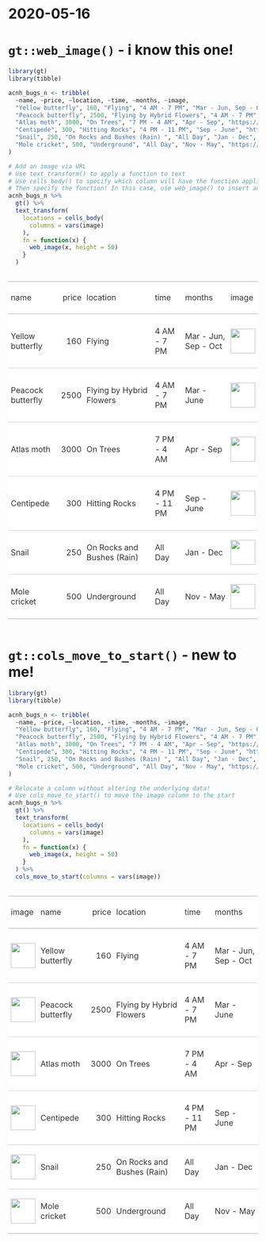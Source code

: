2020-05-16
================

# `gt::web_image()` - i know this one\!

``` r
library(gt)
library(tibble)

acnh_bugs_n <- tribble(
  ~name, ~price, ~location, ~time, ~months, ~image,
  "Yellow butterfly", 160, "Flying", "4 AM - 7 PM", "Mar - Jun, Sep - Oct", "https://vignette.wikia.nocookie.net/animalcrossing/images/f/fa/NH-Icon-yellowbutterfly.png",
  "Peacock butterfly", 2500, "Flying by Hybrid Flowers", "4 AM - 7 PM", "Mar - June", "https://vignette.wikia.nocookie.net/animalcrossing/images/8/8f/NH-Icon-peacockbutterfly.png",
  "Atlas moth", 3000, "On Trees", "7 PM - 4 AM", "Apr - Sep", "https://vignette.wikia.nocookie.net/animalcrossing/images/6/6a/NH-Icon-atlasmoth.png",
  "Centipede", 300, "Hitting Rocks", "4 PM - 11 PM", "Sep - June", "https://vignette.wikia.nocookie.net/animalcrossing/images/0/00/NH-Icon-molecricket.png",
  "Snail", 250, "On Rocks and Bushes (Rain) ", "All Day", "Jan - Dec", "https://vignette.wikia.nocookie.net/animalcrossing/images/b/b1/NH-Icon-snail.png",
  "Mole cricket", 500, "Underground", "All Day", "Nov - May", "https://vignette.wikia.nocookie.net/animalcrossing/images/3/30/NH-Icon-centipede.png"
)

# Add an image via URL
# Use text_transform() to apply a function to text
# Use cells_body() to specify which column will have the function applied
# Then specify the function! In this case, use web_image() to insert an image from a URL
acnh_bugs_n %>%
  gt() %>%
  text_transform(
    locations = cells_body(
      columns = vars(image)
    ),
    fn = function(x) {
      web_image(x, height = 50)
    }
  )
```

<!--html_preserve-->

<style>html {
  font-family: -apple-system, BlinkMacSystemFont, 'Segoe UI', Roboto, Oxygen, Ubuntu, Cantarell, 'Helvetica Neue', 'Fira Sans', 'Droid Sans', Arial, sans-serif;
}

#lazjjfhpyj .gt_table {
  display: table;
  border-collapse: collapse;
  margin-left: auto;
  margin-right: auto;
  color: #333333;
  font-size: 16px;
  background-color: #FFFFFF;
  width: auto;
  border-top-style: solid;
  border-top-width: 2px;
  border-top-color: #A8A8A8;
  border-right-style: none;
  border-right-width: 2px;
  border-right-color: #D3D3D3;
  border-bottom-style: solid;
  border-bottom-width: 2px;
  border-bottom-color: #A8A8A8;
  border-left-style: none;
  border-left-width: 2px;
  border-left-color: #D3D3D3;
}

#lazjjfhpyj .gt_heading {
  background-color: #FFFFFF;
  text-align: center;
  border-bottom-color: #FFFFFF;
  border-left-style: none;
  border-left-width: 1px;
  border-left-color: #D3D3D3;
  border-right-style: none;
  border-right-width: 1px;
  border-right-color: #D3D3D3;
}

#lazjjfhpyj .gt_title {
  color: #333333;
  font-size: 125%;
  font-weight: initial;
  padding-top: 4px;
  padding-bottom: 4px;
  border-bottom-color: #FFFFFF;
  border-bottom-width: 0;
}

#lazjjfhpyj .gt_subtitle {
  color: #333333;
  font-size: 85%;
  font-weight: initial;
  padding-top: 0;
  padding-bottom: 4px;
  border-top-color: #FFFFFF;
  border-top-width: 0;
}

#lazjjfhpyj .gt_bottom_border {
  border-bottom-style: solid;
  border-bottom-width: 2px;
  border-bottom-color: #D3D3D3;
}

#lazjjfhpyj .gt_col_headings {
  border-top-style: solid;
  border-top-width: 2px;
  border-top-color: #D3D3D3;
  border-bottom-style: solid;
  border-bottom-width: 2px;
  border-bottom-color: #D3D3D3;
  border-left-style: none;
  border-left-width: 1px;
  border-left-color: #D3D3D3;
  border-right-style: none;
  border-right-width: 1px;
  border-right-color: #D3D3D3;
}

#lazjjfhpyj .gt_col_heading {
  color: #333333;
  background-color: #FFFFFF;
  font-size: 100%;
  font-weight: normal;
  text-transform: inherit;
  border-left-style: none;
  border-left-width: 1px;
  border-left-color: #D3D3D3;
  border-right-style: none;
  border-right-width: 1px;
  border-right-color: #D3D3D3;
  vertical-align: bottom;
  padding-top: 5px;
  padding-bottom: 6px;
  padding-left: 5px;
  padding-right: 5px;
  overflow-x: hidden;
}

#lazjjfhpyj .gt_column_spanner_outer {
  color: #333333;
  background-color: #FFFFFF;
  font-size: 100%;
  font-weight: normal;
  text-transform: inherit;
  padding-top: 0;
  padding-bottom: 0;
  padding-left: 4px;
  padding-right: 4px;
}

#lazjjfhpyj .gt_column_spanner_outer:first-child {
  padding-left: 0;
}

#lazjjfhpyj .gt_column_spanner_outer:last-child {
  padding-right: 0;
}

#lazjjfhpyj .gt_column_spanner {
  border-bottom-style: solid;
  border-bottom-width: 2px;
  border-bottom-color: #D3D3D3;
  vertical-align: bottom;
  padding-top: 5px;
  padding-bottom: 6px;
  overflow-x: hidden;
  display: inline-block;
  width: 100%;
}

#lazjjfhpyj .gt_group_heading {
  padding: 8px;
  color: #333333;
  background-color: #FFFFFF;
  font-size: 100%;
  font-weight: initial;
  text-transform: inherit;
  border-top-style: solid;
  border-top-width: 2px;
  border-top-color: #D3D3D3;
  border-bottom-style: solid;
  border-bottom-width: 2px;
  border-bottom-color: #D3D3D3;
  border-left-style: none;
  border-left-width: 1px;
  border-left-color: #D3D3D3;
  border-right-style: none;
  border-right-width: 1px;
  border-right-color: #D3D3D3;
  vertical-align: middle;
}

#lazjjfhpyj .gt_empty_group_heading {
  padding: 0.5px;
  color: #333333;
  background-color: #FFFFFF;
  font-size: 100%;
  font-weight: initial;
  border-top-style: solid;
  border-top-width: 2px;
  border-top-color: #D3D3D3;
  border-bottom-style: solid;
  border-bottom-width: 2px;
  border-bottom-color: #D3D3D3;
  vertical-align: middle;
}

#lazjjfhpyj .gt_striped {
  background-color: rgba(128, 128, 128, 0.05);
}

#lazjjfhpyj .gt_from_md > :first-child {
  margin-top: 0;
}

#lazjjfhpyj .gt_from_md > :last-child {
  margin-bottom: 0;
}

#lazjjfhpyj .gt_row {
  padding-top: 8px;
  padding-bottom: 8px;
  padding-left: 5px;
  padding-right: 5px;
  margin: 10px;
  border-top-style: solid;
  border-top-width: 1px;
  border-top-color: #D3D3D3;
  border-left-style: none;
  border-left-width: 1px;
  border-left-color: #D3D3D3;
  border-right-style: none;
  border-right-width: 1px;
  border-right-color: #D3D3D3;
  vertical-align: middle;
  overflow-x: hidden;
}

#lazjjfhpyj .gt_stub {
  color: #333333;
  background-color: #FFFFFF;
  font-size: 100%;
  font-weight: initial;
  text-transform: inherit;
  border-right-style: solid;
  border-right-width: 2px;
  border-right-color: #D3D3D3;
  padding-left: 12px;
}

#lazjjfhpyj .gt_summary_row {
  color: #333333;
  background-color: #FFFFFF;
  text-transform: inherit;
  padding-top: 8px;
  padding-bottom: 8px;
  padding-left: 5px;
  padding-right: 5px;
}

#lazjjfhpyj .gt_first_summary_row {
  padding-top: 8px;
  padding-bottom: 8px;
  padding-left: 5px;
  padding-right: 5px;
  border-top-style: solid;
  border-top-width: 2px;
  border-top-color: #D3D3D3;
}

#lazjjfhpyj .gt_grand_summary_row {
  color: #333333;
  background-color: #FFFFFF;
  text-transform: inherit;
  padding-top: 8px;
  padding-bottom: 8px;
  padding-left: 5px;
  padding-right: 5px;
}

#lazjjfhpyj .gt_first_grand_summary_row {
  padding-top: 8px;
  padding-bottom: 8px;
  padding-left: 5px;
  padding-right: 5px;
  border-top-style: double;
  border-top-width: 6px;
  border-top-color: #D3D3D3;
}

#lazjjfhpyj .gt_table_body {
  border-top-style: solid;
  border-top-width: 2px;
  border-top-color: #D3D3D3;
  border-bottom-style: solid;
  border-bottom-width: 2px;
  border-bottom-color: #D3D3D3;
}

#lazjjfhpyj .gt_footnotes {
  color: #333333;
  background-color: #FFFFFF;
  border-bottom-style: none;
  border-bottom-width: 2px;
  border-bottom-color: #D3D3D3;
  border-left-style: none;
  border-left-width: 2px;
  border-left-color: #D3D3D3;
  border-right-style: none;
  border-right-width: 2px;
  border-right-color: #D3D3D3;
}

#lazjjfhpyj .gt_footnote {
  margin: 0px;
  font-size: 90%;
  padding: 4px;
}

#lazjjfhpyj .gt_sourcenotes {
  color: #333333;
  background-color: #FFFFFF;
  border-bottom-style: none;
  border-bottom-width: 2px;
  border-bottom-color: #D3D3D3;
  border-left-style: none;
  border-left-width: 2px;
  border-left-color: #D3D3D3;
  border-right-style: none;
  border-right-width: 2px;
  border-right-color: #D3D3D3;
}

#lazjjfhpyj .gt_sourcenote {
  font-size: 90%;
  padding: 4px;
}

#lazjjfhpyj .gt_left {
  text-align: left;
}

#lazjjfhpyj .gt_center {
  text-align: center;
}

#lazjjfhpyj .gt_right {
  text-align: right;
  font-variant-numeric: tabular-nums;
}

#lazjjfhpyj .gt_font_normal {
  font-weight: normal;
}

#lazjjfhpyj .gt_font_bold {
  font-weight: bold;
}

#lazjjfhpyj .gt_font_italic {
  font-style: italic;
}

#lazjjfhpyj .gt_super {
  font-size: 65%;
}

#lazjjfhpyj .gt_footnote_marks {
  font-style: italic;
  font-size: 65%;
}
</style>

<div id="lazjjfhpyj" style="overflow-x:auto;overflow-y:auto;width:auto;height:auto;">

<table class="gt_table">

<thead class="gt_col_headings">

<tr>

<th class="gt_col_heading gt_columns_bottom_border gt_left" rowspan="1" colspan="1">

name

</th>

<th class="gt_col_heading gt_columns_bottom_border gt_right" rowspan="1" colspan="1">

price

</th>

<th class="gt_col_heading gt_columns_bottom_border gt_left" rowspan="1" colspan="1">

location

</th>

<th class="gt_col_heading gt_columns_bottom_border gt_left" rowspan="1" colspan="1">

time

</th>

<th class="gt_col_heading gt_columns_bottom_border gt_left" rowspan="1" colspan="1">

months

</th>

<th class="gt_col_heading gt_columns_bottom_border gt_left" rowspan="1" colspan="1">

image

</th>

</tr>

</thead>

<tbody class="gt_table_body">

<tr>

<td class="gt_row gt_left">

Yellow butterfly

</td>

<td class="gt_row gt_right">

160

</td>

<td class="gt_row gt_left">

Flying

</td>

<td class="gt_row gt_left">

4 AM - 7 PM

</td>

<td class="gt_row gt_left">

Mar - Jun, Sep -
Oct

</td>

<td class="gt_row gt_left">

<img src="https://vignette.wikia.nocookie.net/animalcrossing/images/f/fa/NH-Icon-yellowbutterfly.png" style="height:50px;">

</td>

</tr>

<tr>

<td class="gt_row gt_left">

Peacock butterfly

</td>

<td class="gt_row gt_right">

2500

</td>

<td class="gt_row gt_left">

Flying by Hybrid Flowers

</td>

<td class="gt_row gt_left">

4 AM - 7 PM

</td>

<td class="gt_row gt_left">

Mar -
June

</td>

<td class="gt_row gt_left">

<img src="https://vignette.wikia.nocookie.net/animalcrossing/images/8/8f/NH-Icon-peacockbutterfly.png" style="height:50px;">

</td>

</tr>

<tr>

<td class="gt_row gt_left">

Atlas moth

</td>

<td class="gt_row gt_right">

3000

</td>

<td class="gt_row gt_left">

On Trees

</td>

<td class="gt_row gt_left">

7 PM - 4 AM

</td>

<td class="gt_row gt_left">

Apr -
Sep

</td>

<td class="gt_row gt_left">

<img src="https://vignette.wikia.nocookie.net/animalcrossing/images/6/6a/NH-Icon-atlasmoth.png" style="height:50px;">

</td>

</tr>

<tr>

<td class="gt_row gt_left">

Centipede

</td>

<td class="gt_row gt_right">

300

</td>

<td class="gt_row gt_left">

Hitting Rocks

</td>

<td class="gt_row gt_left">

4 PM - 11 PM

</td>

<td class="gt_row gt_left">

Sep -
June

</td>

<td class="gt_row gt_left">

<img src="https://vignette.wikia.nocookie.net/animalcrossing/images/0/00/NH-Icon-molecricket.png" style="height:50px;">

</td>

</tr>

<tr>

<td class="gt_row gt_left">

Snail

</td>

<td class="gt_row gt_right">

250

</td>

<td class="gt_row gt_left">

On Rocks and Bushes (Rain)

</td>

<td class="gt_row gt_left">

All Day

</td>

<td class="gt_row gt_left">

Jan -
Dec

</td>

<td class="gt_row gt_left">

<img src="https://vignette.wikia.nocookie.net/animalcrossing/images/b/b1/NH-Icon-snail.png" style="height:50px;">

</td>

</tr>

<tr>

<td class="gt_row gt_left">

Mole cricket

</td>

<td class="gt_row gt_right">

500

</td>

<td class="gt_row gt_left">

Underground

</td>

<td class="gt_row gt_left">

All Day

</td>

<td class="gt_row gt_left">

Nov -
May

</td>

<td class="gt_row gt_left">

<img src="https://vignette.wikia.nocookie.net/animalcrossing/images/3/30/NH-Icon-centipede.png" style="height:50px;">

</td>

</tr>

</tbody>

</table>

</div>

<!--/html_preserve-->

# `gt::cols_move_to_start()` - new to me\!

``` r
library(gt)
library(tibble)

acnh_bugs_n <- tribble(
  ~name, ~price, ~location, ~time, ~months, ~image,
  "Yellow butterfly", 160, "Flying", "4 AM - 7 PM", "Mar - Jun, Sep - Oct", "https://vignette.wikia.nocookie.net/animalcrossing/images/f/fa/NH-Icon-yellowbutterfly.png",
  "Peacock butterfly", 2500, "Flying by Hybrid Flowers", "4 AM - 7 PM", "Mar - June", "https://vignette.wikia.nocookie.net/animalcrossing/images/8/8f/NH-Icon-peacockbutterfly.png",
  "Atlas moth", 3000, "On Trees", "7 PM - 4 AM", "Apr - Sep", "https://vignette.wikia.nocookie.net/animalcrossing/images/6/6a/NH-Icon-atlasmoth.png",
  "Centipede", 300, "Hitting Rocks", "4 PM - 11 PM", "Sep - June", "https://vignette.wikia.nocookie.net/animalcrossing/images/0/00/NH-Icon-molecricket.png",
  "Snail", 250, "On Rocks and Bushes (Rain) ", "All Day", "Jan - Dec", "https://vignette.wikia.nocookie.net/animalcrossing/images/b/b1/NH-Icon-snail.png",
  "Mole cricket", 500, "Underground", "All Day", "Nov - May", "https://vignette.wikia.nocookie.net/animalcrossing/images/3/30/NH-Icon-centipede.png"
)

# Relocate a column without altering the underlying data!
# Use cols_move_to_start() to move the image column to the start
acnh_bugs_n %>%
  gt() %>%
  text_transform(
    locations = cells_body(
      columns = vars(image)
    ),
    fn = function(x) {
      web_image(x, height = 50)
    }
  ) %>%
  cols_move_to_start(columns = vars(image))
```

<!--html_preserve-->

<style>html {
  font-family: -apple-system, BlinkMacSystemFont, 'Segoe UI', Roboto, Oxygen, Ubuntu, Cantarell, 'Helvetica Neue', 'Fira Sans', 'Droid Sans', Arial, sans-serif;
}

#zszkvxuclj .gt_table {
  display: table;
  border-collapse: collapse;
  margin-left: auto;
  margin-right: auto;
  color: #333333;
  font-size: 16px;
  background-color: #FFFFFF;
  width: auto;
  border-top-style: solid;
  border-top-width: 2px;
  border-top-color: #A8A8A8;
  border-right-style: none;
  border-right-width: 2px;
  border-right-color: #D3D3D3;
  border-bottom-style: solid;
  border-bottom-width: 2px;
  border-bottom-color: #A8A8A8;
  border-left-style: none;
  border-left-width: 2px;
  border-left-color: #D3D3D3;
}

#zszkvxuclj .gt_heading {
  background-color: #FFFFFF;
  text-align: center;
  border-bottom-color: #FFFFFF;
  border-left-style: none;
  border-left-width: 1px;
  border-left-color: #D3D3D3;
  border-right-style: none;
  border-right-width: 1px;
  border-right-color: #D3D3D3;
}

#zszkvxuclj .gt_title {
  color: #333333;
  font-size: 125%;
  font-weight: initial;
  padding-top: 4px;
  padding-bottom: 4px;
  border-bottom-color: #FFFFFF;
  border-bottom-width: 0;
}

#zszkvxuclj .gt_subtitle {
  color: #333333;
  font-size: 85%;
  font-weight: initial;
  padding-top: 0;
  padding-bottom: 4px;
  border-top-color: #FFFFFF;
  border-top-width: 0;
}

#zszkvxuclj .gt_bottom_border {
  border-bottom-style: solid;
  border-bottom-width: 2px;
  border-bottom-color: #D3D3D3;
}

#zszkvxuclj .gt_col_headings {
  border-top-style: solid;
  border-top-width: 2px;
  border-top-color: #D3D3D3;
  border-bottom-style: solid;
  border-bottom-width: 2px;
  border-bottom-color: #D3D3D3;
  border-left-style: none;
  border-left-width: 1px;
  border-left-color: #D3D3D3;
  border-right-style: none;
  border-right-width: 1px;
  border-right-color: #D3D3D3;
}

#zszkvxuclj .gt_col_heading {
  color: #333333;
  background-color: #FFFFFF;
  font-size: 100%;
  font-weight: normal;
  text-transform: inherit;
  border-left-style: none;
  border-left-width: 1px;
  border-left-color: #D3D3D3;
  border-right-style: none;
  border-right-width: 1px;
  border-right-color: #D3D3D3;
  vertical-align: bottom;
  padding-top: 5px;
  padding-bottom: 6px;
  padding-left: 5px;
  padding-right: 5px;
  overflow-x: hidden;
}

#zszkvxuclj .gt_column_spanner_outer {
  color: #333333;
  background-color: #FFFFFF;
  font-size: 100%;
  font-weight: normal;
  text-transform: inherit;
  padding-top: 0;
  padding-bottom: 0;
  padding-left: 4px;
  padding-right: 4px;
}

#zszkvxuclj .gt_column_spanner_outer:first-child {
  padding-left: 0;
}

#zszkvxuclj .gt_column_spanner_outer:last-child {
  padding-right: 0;
}

#zszkvxuclj .gt_column_spanner {
  border-bottom-style: solid;
  border-bottom-width: 2px;
  border-bottom-color: #D3D3D3;
  vertical-align: bottom;
  padding-top: 5px;
  padding-bottom: 6px;
  overflow-x: hidden;
  display: inline-block;
  width: 100%;
}

#zszkvxuclj .gt_group_heading {
  padding: 8px;
  color: #333333;
  background-color: #FFFFFF;
  font-size: 100%;
  font-weight: initial;
  text-transform: inherit;
  border-top-style: solid;
  border-top-width: 2px;
  border-top-color: #D3D3D3;
  border-bottom-style: solid;
  border-bottom-width: 2px;
  border-bottom-color: #D3D3D3;
  border-left-style: none;
  border-left-width: 1px;
  border-left-color: #D3D3D3;
  border-right-style: none;
  border-right-width: 1px;
  border-right-color: #D3D3D3;
  vertical-align: middle;
}

#zszkvxuclj .gt_empty_group_heading {
  padding: 0.5px;
  color: #333333;
  background-color: #FFFFFF;
  font-size: 100%;
  font-weight: initial;
  border-top-style: solid;
  border-top-width: 2px;
  border-top-color: #D3D3D3;
  border-bottom-style: solid;
  border-bottom-width: 2px;
  border-bottom-color: #D3D3D3;
  vertical-align: middle;
}

#zszkvxuclj .gt_striped {
  background-color: rgba(128, 128, 128, 0.05);
}

#zszkvxuclj .gt_from_md > :first-child {
  margin-top: 0;
}

#zszkvxuclj .gt_from_md > :last-child {
  margin-bottom: 0;
}

#zszkvxuclj .gt_row {
  padding-top: 8px;
  padding-bottom: 8px;
  padding-left: 5px;
  padding-right: 5px;
  margin: 10px;
  border-top-style: solid;
  border-top-width: 1px;
  border-top-color: #D3D3D3;
  border-left-style: none;
  border-left-width: 1px;
  border-left-color: #D3D3D3;
  border-right-style: none;
  border-right-width: 1px;
  border-right-color: #D3D3D3;
  vertical-align: middle;
  overflow-x: hidden;
}

#zszkvxuclj .gt_stub {
  color: #333333;
  background-color: #FFFFFF;
  font-size: 100%;
  font-weight: initial;
  text-transform: inherit;
  border-right-style: solid;
  border-right-width: 2px;
  border-right-color: #D3D3D3;
  padding-left: 12px;
}

#zszkvxuclj .gt_summary_row {
  color: #333333;
  background-color: #FFFFFF;
  text-transform: inherit;
  padding-top: 8px;
  padding-bottom: 8px;
  padding-left: 5px;
  padding-right: 5px;
}

#zszkvxuclj .gt_first_summary_row {
  padding-top: 8px;
  padding-bottom: 8px;
  padding-left: 5px;
  padding-right: 5px;
  border-top-style: solid;
  border-top-width: 2px;
  border-top-color: #D3D3D3;
}

#zszkvxuclj .gt_grand_summary_row {
  color: #333333;
  background-color: #FFFFFF;
  text-transform: inherit;
  padding-top: 8px;
  padding-bottom: 8px;
  padding-left: 5px;
  padding-right: 5px;
}

#zszkvxuclj .gt_first_grand_summary_row {
  padding-top: 8px;
  padding-bottom: 8px;
  padding-left: 5px;
  padding-right: 5px;
  border-top-style: double;
  border-top-width: 6px;
  border-top-color: #D3D3D3;
}

#zszkvxuclj .gt_table_body {
  border-top-style: solid;
  border-top-width: 2px;
  border-top-color: #D3D3D3;
  border-bottom-style: solid;
  border-bottom-width: 2px;
  border-bottom-color: #D3D3D3;
}

#zszkvxuclj .gt_footnotes {
  color: #333333;
  background-color: #FFFFFF;
  border-bottom-style: none;
  border-bottom-width: 2px;
  border-bottom-color: #D3D3D3;
  border-left-style: none;
  border-left-width: 2px;
  border-left-color: #D3D3D3;
  border-right-style: none;
  border-right-width: 2px;
  border-right-color: #D3D3D3;
}

#zszkvxuclj .gt_footnote {
  margin: 0px;
  font-size: 90%;
  padding: 4px;
}

#zszkvxuclj .gt_sourcenotes {
  color: #333333;
  background-color: #FFFFFF;
  border-bottom-style: none;
  border-bottom-width: 2px;
  border-bottom-color: #D3D3D3;
  border-left-style: none;
  border-left-width: 2px;
  border-left-color: #D3D3D3;
  border-right-style: none;
  border-right-width: 2px;
  border-right-color: #D3D3D3;
}

#zszkvxuclj .gt_sourcenote {
  font-size: 90%;
  padding: 4px;
}

#zszkvxuclj .gt_left {
  text-align: left;
}

#zszkvxuclj .gt_center {
  text-align: center;
}

#zszkvxuclj .gt_right {
  text-align: right;
  font-variant-numeric: tabular-nums;
}

#zszkvxuclj .gt_font_normal {
  font-weight: normal;
}

#zszkvxuclj .gt_font_bold {
  font-weight: bold;
}

#zszkvxuclj .gt_font_italic {
  font-style: italic;
}

#zszkvxuclj .gt_super {
  font-size: 65%;
}

#zszkvxuclj .gt_footnote_marks {
  font-style: italic;
  font-size: 65%;
}
</style>

<div id="zszkvxuclj" style="overflow-x:auto;overflow-y:auto;width:auto;height:auto;">

<table class="gt_table">

<thead class="gt_col_headings">

<tr>

<th class="gt_col_heading gt_columns_bottom_border gt_left" rowspan="1" colspan="1">

image

</th>

<th class="gt_col_heading gt_columns_bottom_border gt_left" rowspan="1" colspan="1">

name

</th>

<th class="gt_col_heading gt_columns_bottom_border gt_right" rowspan="1" colspan="1">

price

</th>

<th class="gt_col_heading gt_columns_bottom_border gt_left" rowspan="1" colspan="1">

location

</th>

<th class="gt_col_heading gt_columns_bottom_border gt_left" rowspan="1" colspan="1">

time

</th>

<th class="gt_col_heading gt_columns_bottom_border gt_left" rowspan="1" colspan="1">

months

</th>

</tr>

</thead>

<tbody class="gt_table_body">

<tr>

<td class="gt_row gt_left">

<img src="https://vignette.wikia.nocookie.net/animalcrossing/images/f/fa/NH-Icon-yellowbutterfly.png" style="height:50px;">

</td>

<td class="gt_row gt_left">

Yellow butterfly

</td>

<td class="gt_row gt_right">

160

</td>

<td class="gt_row gt_left">

Flying

</td>

<td class="gt_row gt_left">

4 AM - 7 PM

</td>

<td class="gt_row gt_left">

Mar - Jun, Sep -
Oct

</td>

</tr>

<tr>

<td class="gt_row gt_left">

<img src="https://vignette.wikia.nocookie.net/animalcrossing/images/8/8f/NH-Icon-peacockbutterfly.png" style="height:50px;">

</td>

<td class="gt_row gt_left">

Peacock butterfly

</td>

<td class="gt_row gt_right">

2500

</td>

<td class="gt_row gt_left">

Flying by Hybrid Flowers

</td>

<td class="gt_row gt_left">

4 AM - 7 PM

</td>

<td class="gt_row gt_left">

Mar -
June

</td>

</tr>

<tr>

<td class="gt_row gt_left">

<img src="https://vignette.wikia.nocookie.net/animalcrossing/images/6/6a/NH-Icon-atlasmoth.png" style="height:50px;">

</td>

<td class="gt_row gt_left">

Atlas moth

</td>

<td class="gt_row gt_right">

3000

</td>

<td class="gt_row gt_left">

On Trees

</td>

<td class="gt_row gt_left">

7 PM - 4 AM

</td>

<td class="gt_row gt_left">

Apr -
Sep

</td>

</tr>

<tr>

<td class="gt_row gt_left">

<img src="https://vignette.wikia.nocookie.net/animalcrossing/images/0/00/NH-Icon-molecricket.png" style="height:50px;">

</td>

<td class="gt_row gt_left">

Centipede

</td>

<td class="gt_row gt_right">

300

</td>

<td class="gt_row gt_left">

Hitting Rocks

</td>

<td class="gt_row gt_left">

4 PM - 11 PM

</td>

<td class="gt_row gt_left">

Sep -
June

</td>

</tr>

<tr>

<td class="gt_row gt_left">

<img src="https://vignette.wikia.nocookie.net/animalcrossing/images/b/b1/NH-Icon-snail.png" style="height:50px;">

</td>

<td class="gt_row gt_left">

Snail

</td>

<td class="gt_row gt_right">

250

</td>

<td class="gt_row gt_left">

On Rocks and Bushes (Rain)

</td>

<td class="gt_row gt_left">

All Day

</td>

<td class="gt_row gt_left">

Jan -
Dec

</td>

</tr>

<tr>

<td class="gt_row gt_left">

<img src="https://vignette.wikia.nocookie.net/animalcrossing/images/3/30/NH-Icon-centipede.png" style="height:50px;">

</td>

<td class="gt_row gt_left">

Mole cricket

</td>

<td class="gt_row gt_right">

500

</td>

<td class="gt_row gt_left">

Underground

</td>

<td class="gt_row gt_left">

All Day

</td>

<td class="gt_row gt_left">

Nov - May

</td>

</tr>

</tbody>

</table>

</div>

<!--/html_preserve-->
